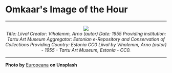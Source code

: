 # Omkaar's Image of the Hour

---

<div align="center">

<a href="https://unsplash.com/photos/lByMDv23vLg">
  <img src="https://images.unsplash.com/photo-1748285279219-4527c2daec9c?crop=entropy&cs=tinysrgb&fit=max&fm=jpg&ixid=M3w3NjA2Nzh8MHwxfHJhbmRvbXx8fHx8fHx8fDE3NDk1MjgwMDB8&ixlib=rb-4.1.0&q=80&w=1080" style="max-width:100%; height:auto;">
</a>

<br>
<i>Title: Liival Creator: Vihalemm, Arno (autor) Date: 1955 Providing institution: Tartu Art Museum Aggregator: Estonian e-Repository and Conservation of Collections Providing Country: Estonia CC0 Liival by Vihalemm, Arno (autor) - 1955 - Tartu Art Museum, Estonia - CC0.</i>

</div>

---

**Photo by** [Europeana](https://unsplash.com/@europeana) **on Unsplash**
